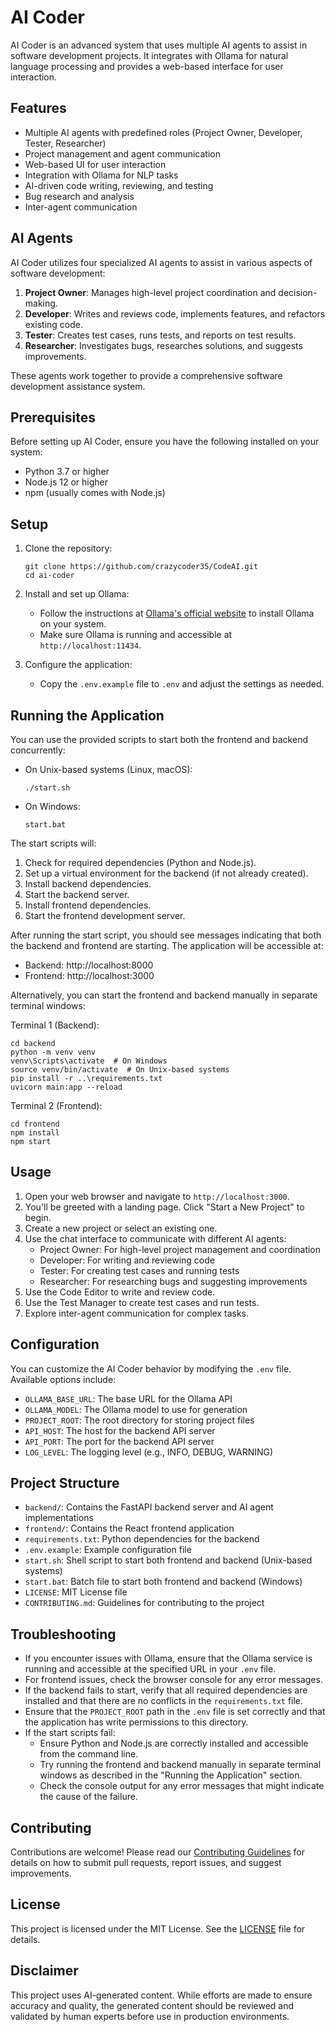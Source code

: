 # AI Coder

AI Coder is an advanced system that uses multiple AI agents to assist in software development projects. It integrates with Ollama for natural language processing and provides a web-based interface for user interaction.

## Features

- Multiple AI agents with predefined roles (Project Owner, Developer, Tester, Researcher)
- Project management and agent communication
- Web-based UI for user interaction
- Integration with Ollama for NLP tasks
- AI-driven code writing, reviewing, and testing
- Bug research and analysis
- Inter-agent communication

## AI Agents

AI Coder utilizes four specialized AI agents to assist in various aspects of software development:

1. **Project Owner**: Manages high-level project coordination and decision-making.
2. **Developer**: Writes and reviews code, implements features, and refactors existing code.
3. **Tester**: Creates test cases, runs tests, and reports on test results.
4. **Researcher**: Investigates bugs, researches solutions, and suggests improvements.

These agents work together to provide a comprehensive software development assistance system.

## Prerequisites

Before setting up AI Coder, ensure you have the following installed on your system:

- Python 3.7 or higher
- Node.js 12 or higher
- npm (usually comes with Node.js)

## Setup

1. Clone the repository:
   ```
   git clone https://github.com/crazycoder35/CodeAI.git
   cd ai-coder
   ```

2. Install and set up Ollama:
   - Follow the instructions at [Ollama's official website](https://ollama.ai/) to install Ollama on your system.
   - Make sure Ollama is running and accessible at `http://localhost:11434`.

3. Configure the application:
   - Copy the `.env.example` file to `.env` and adjust the settings as needed.

## Running the Application

You can use the provided scripts to start both the frontend and backend concurrently:

- On Unix-based systems (Linux, macOS):
  ```
  ./start.sh
  ```

- On Windows:
  ```
  start.bat
  ```

The start scripts will:
1. Check for required dependencies (Python and Node.js).
2. Set up a virtual environment for the backend (if not already created).
3. Install backend dependencies.
4. Start the backend server.
5. Install frontend dependencies.
6. Start the frontend development server.

After running the start script, you should see messages indicating that both the backend and frontend are starting. The application will be accessible at:

- Backend: http://localhost:8000
- Frontend: http://localhost:3000

Alternatively, you can start the frontend and backend manually in separate terminal windows:

Terminal 1 (Backend):
```
cd backend
python -m venv venv
venv\Scripts\activate  # On Windows
source venv/bin/activate  # On Unix-based systems
pip install -r ..\requirements.txt
uvicorn main:app --reload
```

Terminal 2 (Frontend):
```
cd frontend
npm install
npm start
```

## Usage

1. Open your web browser and navigate to `http://localhost:3000`.
2. You'll be greeted with a landing page. Click "Start a New Project" to begin.
3. Create a new project or select an existing one.
4. Use the chat interface to communicate with different AI agents:
   - Project Owner: For high-level project management and coordination
   - Developer: For writing and reviewing code
   - Tester: For creating test cases and running tests
   - Researcher: For researching bugs and suggesting improvements
5. Use the Code Editor to write and review code.
6. Use the Test Manager to create test cases and run tests.
7. Explore inter-agent communication for complex tasks.

## Configuration

You can customize the AI Coder behavior by modifying the `.env` file. Available options include:

- `OLLAMA_BASE_URL`: The base URL for the Ollama API
- `OLLAMA_MODEL`: The Ollama model to use for generation
- `PROJECT_ROOT`: The root directory for storing project files
- `API_HOST`: The host for the backend API server
- `API_PORT`: The port for the backend API server
- `LOG_LEVEL`: The logging level (e.g., INFO, DEBUG, WARNING)

## Project Structure

- `backend/`: Contains the FastAPI backend server and AI agent implementations
- `frontend/`: Contains the React frontend application
- `requirements.txt`: Python dependencies for the backend
- `.env.example`: Example configuration file
- `start.sh`: Shell script to start both frontend and backend (Unix-based systems)
- `start.bat`: Batch file to start both frontend and backend (Windows)
- `LICENSE`: MIT License file
- `CONTRIBUTING.md`: Guidelines for contributing to the project

## Troubleshooting

- If you encounter issues with Ollama, ensure that the Ollama service is running and accessible at the specified URL in your `.env` file.
- For frontend issues, check the browser console for any error messages.
- If the backend fails to start, verify that all required dependencies are installed and that there are no conflicts in the `requirements.txt` file.
- Ensure that the `PROJECT_ROOT` path in the `.env` file is set correctly and that the application has write permissions to this directory.
- If the start scripts fail:
  - Ensure Python and Node.js are correctly installed and accessible from the command line.
  - Try running the frontend and backend manually in separate terminal windows as described in the "Running the Application" section.
  - Check the console output for any error messages that might indicate the cause of the failure.

## Contributing

Contributions are welcome! Please read our [Contributing Guidelines](CONTRIBUTING.md) for details on how to submit pull requests, report issues, and suggest improvements.

## License

This project is licensed under the MIT License. See the [LICENSE](LICENSE) file for details.

## Disclaimer

This project uses AI-generated content. While efforts are made to ensure accuracy and quality, the generated content should be reviewed and validated by human experts before use in production environments.
